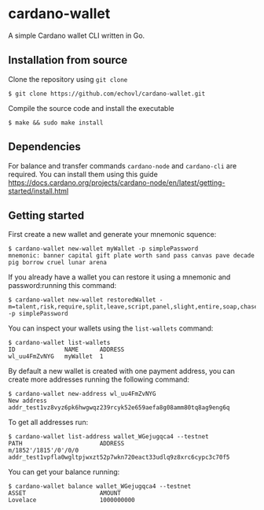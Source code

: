 # cardano-wallet

A simple Cardano wallet CLI written in Go.

## Installation from source

Clone the repository using `git clone`

```
$ git clone https://github.com/echovl/cardano-wallet.git
```

Compile the source code and install the executable

```
$ make && sudo make install
```

## Dependencies

For balance and transfer commands `cardano-node` and `cardano-cli` are required. 
You can install them using this guide https://docs.cardano.org/projects/cardano-node/en/latest/getting-started/install.html

## Getting started

First create a new wallet and generate your mnemonic squence:

```
$ cardano-wallet new-wallet myWallet -p simplePassword
mnemonic: banner capital gift plate worth sand pass canvas pave decade pig borrow cruel lunar arena
```

If you already have a wallet you can restore it using a mnemonic and password:running this command:

```
$ cardano-wallet new-wallet restoredWallet -m=talent,risk,require,split,leave,script,panel,slight,entire,soap,chase,pill,grant,laugh,fringe -p simplePassword
```

You can inspect your wallets using the `list-wallets` command:

```
$ cardano-wallet list-wallets
ID              NAME      ADDRESS
wl_uu4FmZvNYG   myWallet  1
```

By default a new wallet is created with one payment address, you can create more addresses running the following command:

```
$ cardano-wallet new-address wl_uu4FmZvNYG
New address addr_test1vz8vyz6pk6hwgwqz239rcyk52e659aefa8g08amm80tq8ag9eng6q
```

To get all addresses run:

```
$ cardano-wallet list-address wallet_WGejugqca4 --testnet
PATH                      ADDRESS
m/1852'/1815'/0'/0/0      addr_test1vpfla0wgltpjwxzt52p7wkn720eact33udlq9z8xrc6cypc3c70f5

```

You can get your balance running:

```
$ cardano-wallet balance wallet_WGejugqca4 --testnet
ASSET                     AMOUNT
Lovelace                  1000000000
```
